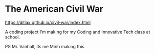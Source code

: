 # The American Civil War
https://ditlax.github.io/civil-war/index.html

A coding project I'm making for my Coding and Innovative Tech class at school.


PS Mr. Vanhall, its me Minh making this.
